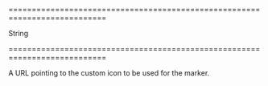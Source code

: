 ===========================================================================
<!--type-->String<!--/type-->
===========================================================================

<!--shortDescription-->
A URL pointing to the custom icon to be used for the marker.
<!--/shortDescription-->

<!--fullDescription-->

<!--/fullDescription-->